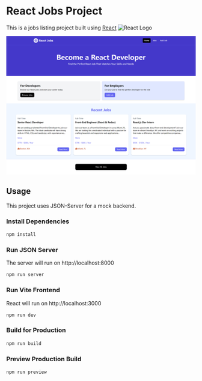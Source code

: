 # React Jobs Project 
This is a jobs listing project built using [React](https://react.dev/)&nbsp;<img src="https://raw.githubusercontent.com/facebook/react/main/fixtures/dom/public/react-logo.svg" alt="React Logo" width="44.083" height="39.225">

<img src="public/HomePage.png" />

## Usage

This project uses JSON-Server for a mock backend.

### Install Dependencies

```bash
npm install
```

### Run JSON Server

The server will run on http://localhost:8000

```bash
npm run server
```

### Run Vite Frontend

React will run on http://localhost:3000

```bash
npm run dev
```

### Build for Production

```bash
npm run build
```

### Preview Production Build

```bash
npm run preview
```
